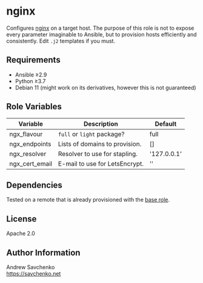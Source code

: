 # nginx

Configures [nginx](https://tracker.debian.org/pkg/nginx) on a target host. The purpose of this role is not to expose every parameter imaginable to Ansible, but to provision hosts efficiently and consistently. Edit `.j2` templates if you must.


## Requirements

- Ansible ≥2.9
- Python ≥3.7
- Debian 11 (might work on its derivatives, however this is not guaranteed)


## Role Variables

| Variable       | Description                    | Default     |
|----------------|--------------------------------|-------------|
| ngx_flavour    | `full` or `light` package?     | full        |
| ngx_endpoints  | Lists of domains to provision. | []          |
| ngx_resolver   | Resolver to use for stapling.  | '127.0.0.1' |
| ngx_cert_email | E-mail to use for LetsEncrypt. | ''          |


## Dependencies
Tested on a remote that is already provisioned with the [base role](https://github.com/savchenko/debian/roles/base/README.md).  


## License
Apache 2.0


## Author Information
Andrew Savchenko  
https://savchenko.net
